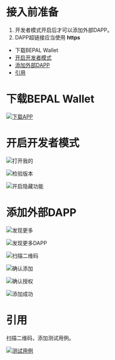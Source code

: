 # 接入前准备


1. 开发者模式开启后才可以添加外部DAPP。
2. DAPP超链接应当使用 **https**


- 下载BEPAL Wallet
- [开启开发者模式](#开启开发者模式)
- [添加外部DAPP](#添加外部DAPP)
- [引用](#引用)



# 下载BEPAL Wallet

[![下载APP](images/app/download.png)](https://www.bepal.pro/Download)

# 开启开发者模式

![打开我的](images/app/3.1.1/001_owner.PNG)

![检验版本](images/app/3.1.1/002_checkVersion.PNG)

![开启隐藏功能](images/app/3.1.1/003_about.PNG)

# 添加外部DAPP

![发现更多](images/app/3.1.1/004_discovery.PNG)

![发现更多DAPP](images/app/3.1.1/005_moreDapp.PNG)

![扫描二维码](images/app/3.1.1/006_scanf.PNG)

![确认添加](images/app/3.1.1/007_add.PNG)

![确认授权](images/app/3.1.1/008_authorization.PNG)

![添加成功](images/app/3.1.1/009_ending.PNG)

# 引用

扫描二维码，添加测试用例。

[![测试用例](images/app/3.1.1/000_qrcode.png)](https://testdapp.bepal.pro/)



